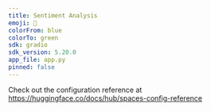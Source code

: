 ```yaml
---
title: Sentiment Analysis
emoji: 🦀
colorFrom: blue
colorTo: green
sdk: gradio
sdk_version: 5.20.0
app_file: app.py
pinned: false
---
```


Check out the configuration reference at https://huggingface.co/docs/hub/spaces-config-reference
